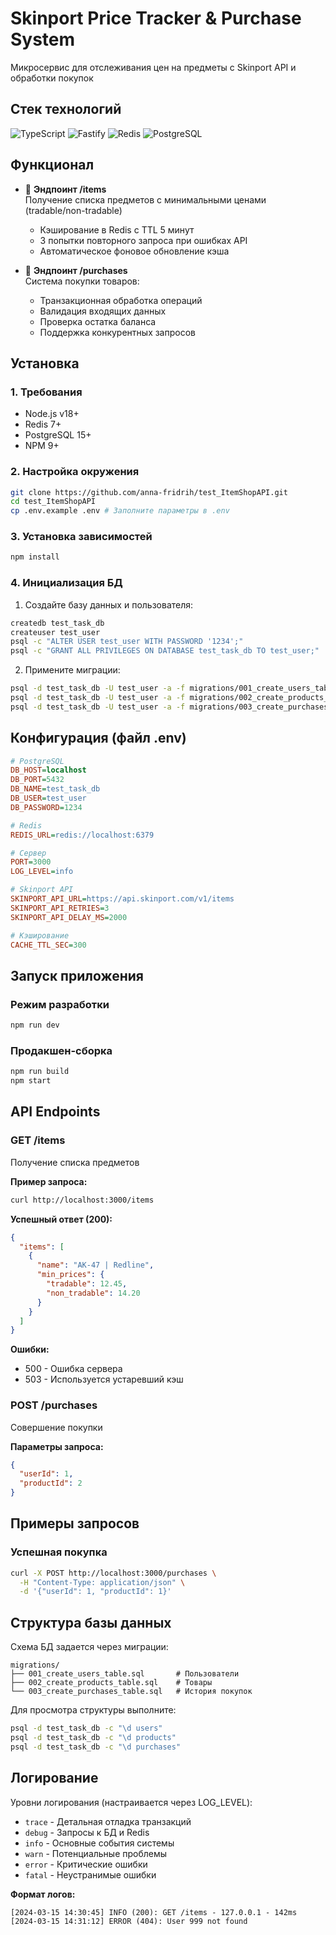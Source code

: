 # Skinport Price Tracker & Purchase System

Микросервис для отслеживания цен на предметы с Skinport API и обработки покупок

## Стек технологий

![TypeScript](https://img.shields.io/badge/-TypeScript-3178C6?logo=typescript&logoColor=white)
![Fastify](https://img.shields.io/badge/-Fastify-000000?logo=fastify)
![Redis](https://img.shields.io/badge/-Redis-DC382D?logo=redis&logoColor=white)
![PostgreSQL](https://img.shields.io/badge/-PostgreSQL-4169E1?logo=postgresql&logoColor=white)

## Функционал

- 🚀 **Эндпоинт /items**  
  Получение списка предметов с минимальными ценами (tradable/non-tradable)
  - Кэширование в Redis с TTL 5 минут
  - 3 попытки повторного запроса при ошибках API
  - Автоматическое фоновое обновление кэша

- 🛒 **Эндпоинт /purchases**  
  Система покупки товаров:
  - Транзакционная обработка операций
  - Валидация входящих данных
  - Проверка остатка баланса
  - Поддержка конкурентных запросов

## Установка

### 1. Требования
- Node.js v18+
- Redis 7+
- PostgreSQL 15+
- NPM 9+

### 2. Настройка окружения
```bash
git clone https://github.com/anna-fridrih/test_ItemShopAPI.git
cd test_ItemShopAPI
cp .env.example .env # Заполните параметры в .env
```

### 3. Установка зависимостей
```bash
npm install
```

### 4. Инициализация БД
1. Создайте базу данных и пользователя:
```bash
createdb test_task_db
createuser test_user
psql -c "ALTER USER test_user WITH PASSWORD '1234';"
psql -c "GRANT ALL PRIVILEGES ON DATABASE test_task_db TO test_user;"
```

2. Примените миграции:
```bash
psql -d test_task_db -U test_user -a -f migrations/001_create_users_table.sql
psql -d test_task_db -U test_user -a -f migrations/002_create_products_table.sql
psql -d test_task_db -U test_user -a -f migrations/003_create_purchases_table.sql
```

## Конфигурация (файл .env)
```ini
# PostgreSQL
DB_HOST=localhost
DB_PORT=5432
DB_NAME=test_task_db
DB_USER=test_user
DB_PASSWORD=1234

# Redis
REDIS_URL=redis://localhost:6379

# Сервер
PORT=3000
LOG_LEVEL=info

# Skinport API
SKINPORT_API_URL=https://api.skinport.com/v1/items
SKINPORT_API_RETRIES=3
SKINPORT_API_DELAY_MS=2000

# Кэширование
CACHE_TTL_SEC=300
```

## Запуск приложения

### Режим разработки
```bash
npm run dev
```

### Продакшен-сборка
```bash
npm run build
npm start
```

## API Endpoints

### GET /items
Получение списка предметов

**Пример запроса:**
```bash
curl http://localhost:3000/items
```

**Успешный ответ (200):**
```json
{
  "items": [
    {
      "name": "AK-47 | Redline",
      "min_prices": {
        "tradable": 12.45,
        "non_tradable": 14.20
      }
    }
  ]
}
```

**Ошибки:**
- 500 - Ошибка сервера
- 503 - Используется устаревший кэш

### POST /purchases
Совершение покупки

**Параметры запроса:**
```json
{
  "userId": 1,
  "productId": 2
}
```

## Примеры запросов

### Успешная покупка
```bash
curl -X POST http://localhost:3000/purchases \
  -H "Content-Type: application/json" \
  -d '{"userId": 1, "productId": 1}'
```

## Структура базы данных

Схема БД задается через миграции:
```
migrations/
├── 001_create_users_table.sql       # Пользователи
├── 002_create_products_table.sql    # Товары
└── 003_create_purchases_table.sql   # История покупок
```

Для просмотра структуры выполните:
```bash
psql -d test_task_db -c "\d users"
psql -d test_task_db -c "\d products"
psql -d test_task_db -c "\d purchases"
```

## Логирование

Уровни логирования (настраивается через LOG_LEVEL):
- `trace` - Детальная отладка транзакций
- `debug` - Запросы к БД и Redis
- `info` - Основные события системы
- `warn` - Потенциальные проблемы
- `error` - Критические ошибки
- `fatal` - Неустранимые ошибки

**Формат логов:**
```
[2024-03-15 14:30:45] INFO (200): GET /items - 127.0.0.1 - 142ms
[2024-03-15 14:31:12] ERROR (404): User 999 not found
```
